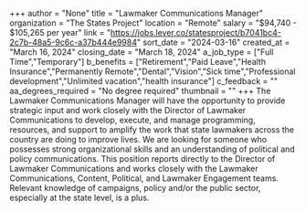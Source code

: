 +++
author = "None"
title = "Lawmaker Communications Manager"
organization = "The States Project"
location = "Remote"
salary = "$94,740 - $105,265 per year"
link = "https://jobs.lever.co/statesproject/b7041bc4-2c7b-48a5-9c6c-a37b444e9984"
sort_date = "2024-03-16"
created_at = "March 16, 2024"
closing_date = "March 18, 2024"
a_job_type = ["Full Time","Temporary"]
b_benefits = ["Retirement","Paid Leave","Health Insurance","Permanently Remote","Dental","Vision","Sick time","Professional development","Unlimited vacation","health insurance"]
c_feedback = ""
aa_degrees_required = "No degree required"
thumbnail = ""
+++
The Lawmaker Communications Manager will have the opportunity to provide strategic input and work closely with the Director of Lawmaker Communications to develop, execute, and manage programming, resources, and support to amplify the work that state lawmakers across the country are doing to improve lives. We are looking for someone who possesses strong organizational skills and an understanding of political and policy communications. This position reports directly to the Director of Lawmaker Communications and works closely with the Lawmaker Communications, Content, Political, and Lawmaker Engagement teams. Relevant knowledge of campaigns, policy and/or the public sector, especially at the state level, is a plus.